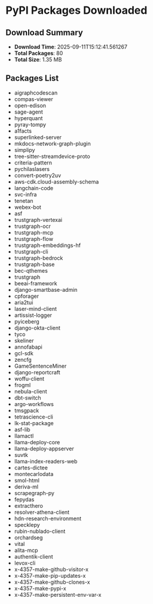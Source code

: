 # PyPI Packages Downloaded

## Download Summary
- **Download Time**: 2025-09-11T15:12:41.561267
- **Total Packages**: 80
- **Total Size**: 1.35 MB

## Packages List
- aigraphcodescan
- compas-viewer
- open-edison
- sage-agent
- hyperquant
- pyray-tompy
- a1facts
- superlinked-server
- mkdocs-network-graph-plugin
- simplipy
- tree-sitter-streamdevice-proto
- criteria-pattern
- pychilaslasers
- convert-poetry2uv
- aws-cdk.cloud-assembly-schema
- langchain-code
- svc-infra
- tenetan
- webex-bot
- asf
- trustgraph-vertexai
- trustgraph-ocr
- trustgraph-mcp
- trustgraph-flow
- trustgraph-embeddings-hf
- trustgraph-cli
- trustgraph-bedrock
- trustgraph-base
- bec-qthemes
- trustgraph
- beeai-framework
- django-smartbase-admin
- cpforager
- aria2tui
- laser-mind-client
- artissist-logger
- pyiceberg
- django-okta-client
- tyco
- skeliner
- annofabapi
- gcl-sdk
- zencfg
- GameSentenceMiner
- django-reportcraft
- woffu-client
- frogml
- nebula-client
- dbt-switch
- argo-workflows
- tmsgpack
- tetrascience-cli
- lk-stat-package
- asf-lib
- llamactl
- llama-deploy-core
- llama-deploy-appserver
- suvtk
- llama-index-readers-web
- cartes-dictee
- montecarlodata
- smol-html
- deriva-ml
- scrapegraph-py
- fepydas
- extracthero
- resolver-athena-client
- hdn-research-environment
- specklepy
- rubin-nublado-client
- orchardseg
- vital
- alita-mcp
- authentik-client
- levox-cli
- x-4357-make-github-visitor-x
- x-4357-make-pip-updates-x
- x-4357-make-github-clones-x
- x-4357-make-pypi-x
- x-4357-make-persistent-env-var-x
